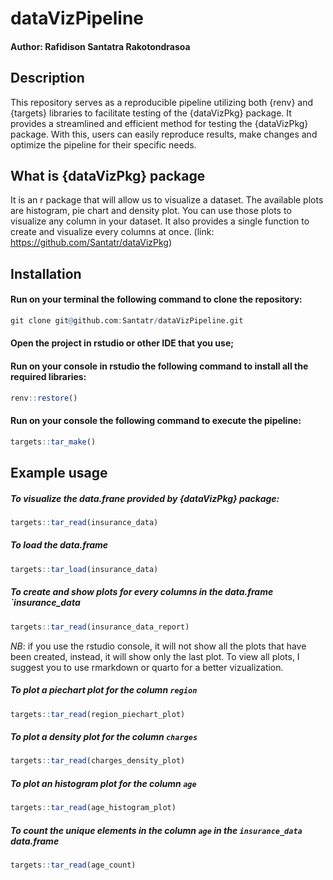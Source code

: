 # dataVizPipeline

#### Author: Rafidison Santatra Rakotondrasoa

## Description

This repository serves as a reproducible pipeline utilizing both {renv} and {targets} libraries to facilitate testing of the {dataVizPkg} package.
It provides a streamlined and efficient method for testing the {dataVizPkg} package.
With this, users can easily reproduce results, make changes and optimize the pipeline for their specific needs.


## What is {dataVizPkg} package

It is an r package that will allow us to visualize a dataset. The available plots are histogram, pie chart and density plot. You can use those plots to visualize any column in your dataset. It also provides a single function to create and visualize every columns at once. (link: https://github.com/Santatr/dataVizPkg)


## Installation

#### Run on your terminal the following command to clone the repository:
```r
git clone git@github.com:Santatr/dataVizPipeline.git
```

#### Open the project in rstudio or other IDE that you use;

#### Run on your console in rstudio the following command to install all the required libraries:
```r
renv::restore()
```

#### Run on your console the following command to execute the pipeline:
```r
targets::tar_make()
```



## Example usage

##### To visualize the data.frane provided by {dataVizPkg} package:
```r
targets::tar_read(insurance_data)
```

##### To load the data.frame 
```r
targets::tar_load(insurance_data)
```

##### To create and show plots for every columns in the data.frame `insurance_data
```r
targets::tar_read(insurance_data_report)
```
*NB*: if you use the rstudio console, it will not show all the plots that have been created, instead, it will show only the last plot. To view all plots, I suggest you to use rmarkdown or quarto for a better vizualization.


##### To plot a piechart plot for the column `region`
```r
targets::tar_read(region_piechart_plot)
```

##### To plot a density plot for the column `charges`
```r
targets::tar_read(charges_density_plot)
```

##### To plot an histogram plot for the column `age`
```r
targets::tar_read(age_histogram_plot)
```

##### To count the unique elements in the column `age` in the `insurance_data` data.frame
```r
targets::tar_read(age_count)
```

